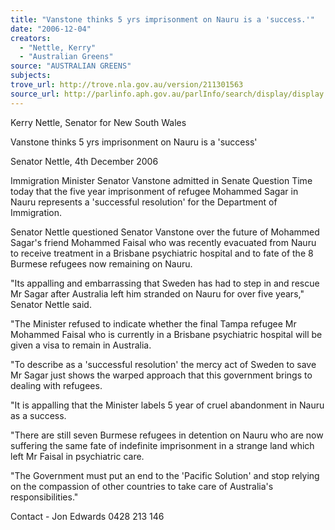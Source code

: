 ```yaml
---
title: "Vanstone thinks 5 yrs imprisonment on Nauru is a 'success.'"
date: "2006-12-04"
creators:
  - "Nettle, Kerry"
  - "Australian Greens"
source: "AUSTRALIAN GREENS"
subjects:
trove_url: http://trove.nla.gov.au/version/211301563
source_url: http://parlinfo.aph.gov.au/parlInfo/search/display/display.w3p;query=Id%3A%22media/pressrel/ZIPL6%22
---
```


 Kerry Nettle, Senator for New South Wales   

 

 Vanstone thinks 5 yrs imprisonment on Nauru is a 'success' 

 Senator Nettle, 4th December 2006   

 Immigration Minister Senator Vanstone admitted in Senate Question Time today that  the five year imprisonment of refugee Mohammed Sagar in Nauru represents a  'successful resolution' for the Department of Immigration.    

 Senator Nettle questioned Senator Vanstone over the future of Mohammed Sagar's  friend Mohammed Faisal who was recently evacuated from Nauru to receive  treatment in a Brisbane psychiatric hospital and to fate of the 8 Burmese refugees now  remaining on Nauru.    

 "Its appalling and embarrassing that Sweden has had to step in and rescue Mr Sagar  after Australia left him stranded on Nauru for over five years," Senator Nettle said.    

 "The Minister refused to indicate whether the final Tampa refugee Mr Mohammed  Faisal who is currently in a Brisbane psychiatric hospital will be given a visa to  remain in Australia.  

 

 "To describe as a 'successful resolution' the mercy act of Sweden to save Mr Sagar  just shows the warped approach that this government brings to dealing with refugees.    

 "It is appalling that the Minister labels 5 year of cruel abandonment in Nauru as a  success.    

 "There are still seven Burmese refugees in detention on Nauru who are now suffering  the same fate of indefinite imprisonment in a strange land which left Mr Faisal in  psychiatric care.    

 "The Government must put an end to the 'Pacific Solution' and stop relying on the  compassion of other countries to take care of Australia's responsibilities."    

 Contact - Jon Edwards 0428 213 146 

